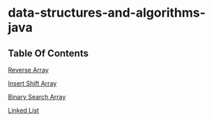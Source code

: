 # data-structures-and-algorithms-java

## Table Of Contents

[Reverse Array](./arrayReverse/README.md)

[Insert Shift Array](./insertShiftArray/README.md)

[Binary Search Array](./arrayBinarySearch/README.md)

[Linked List](./dataStructures/lib/src/main/java/datastructures/linkedList/README.md)